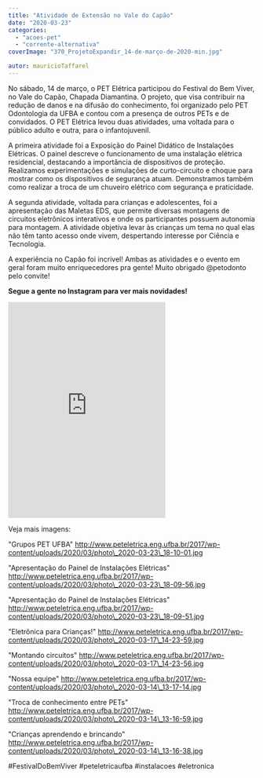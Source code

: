 ```yaml
---
title: "Atividade de Extensão no Vale do Capão"
date: "2020-03-23"
categories: 
  - "acoes-pet"
  - "corrente-alternativa"
coverImage: "370_ProjetoExpandir_14-de-março-de-2020-min.jpg"

autor: mauricioTaffarel
---
```


No sábado, 14 de março, o PET Elétrica participou do Festival do Bem Viver, no Vale do Capão, Chapada Diamantina. O projeto, que visa contribuir na redução de danos e na difusão do conhecimento, foi organizado pelo PET Odontologia da UFBA e contou com a presença de outros PETs e de convidados. O PET Elétrica levou duas atividades, uma voltada para o público adulto e outra, para o infantojuvenil.

A primeira atividade foi a Exposição do Painel Didático de Instalações Elétricas. O painel descreve o funcionamento de uma instalação elétrica residencial, destacando a importância de dispositivos de proteção. Realizamos experimentações e simulações de curto-circuito e choque para mostrar como os dispositivos de segurança atuam. Demonstramos também como realizar a troca de um chuveiro elétrico com segurança e praticidade.

A segunda atividade, voltada para crianças e adolescentes, foi a apresentação das Maletas EDS, que permite diversas montagens de circuitos eletrônicos interativos e onde os participantes possuem autonomia para montagem. A atividade objetiva levar às crianças um tema no qual elas não têm tanto acesso onde vivem, despertando interesse por Ciência e Tecnologia.

A experiência no Capão foi incrivel! Ambas as atividades e o evento em geral foram muito enriquecedores pra gente! Muito obrigado @petodonto pelo convite!

**Segue a gente no Instagram para ver mais novidades!** 

<iframe src="https://www.instagram.com/p/B-F1OvEgNVY/embed" width="320" height="440" frameborder="0"></iframe>

Veja mais imagens:

"Grupos PET UFBA" http://www.peteletrica.eng.ufba.br/2017/wp-content/uploads/2020/03/photo\_2020-03-23\_18-10-01.jpg

"Apresentação do Painel de Instalações Elétricas" http://www.peteletrica.eng.ufba.br/2017/wp-content/uploads/2020/03/photo\_2020-03-23\_18-09-56.jpg

"Apresentação do Painel de Instalações Elétricas" http://www.peteletrica.eng.ufba.br/2017/wp-content/uploads/2020/03/photo\_2020-03-23\_18-09-51.jpg

"Eletrônica para Crianças!" http://www.peteletrica.eng.ufba.br/2017/wp-content/uploads/2020/03/photo\_2020-03-17\_14-23-59.jpg

"Montando circuitos" http://www.peteletrica.eng.ufba.br/2017/wp-content/uploads/2020/03/photo\_2020-03-17\_14-23-56.jpg

"Nossa equipe" http://www.peteletrica.eng.ufba.br/2017/wp-content/uploads/2020/03/photo\_2020-03-14\_13-17-14.jpg

"Troca de conhecimento entre PETs" http://www.peteletrica.eng.ufba.br/2017/wp-content/uploads/2020/03/photo\_2020-03-14\_13-16-59.jpg

"Crianças aprendendo e brincando" http://www.peteletrica.eng.ufba.br/2017/wp-content/uploads/2020/03/photo\_2020-03-14\_13-16-38.jpg

#FestivalDoBemViver #peteletricaufba #instalacoes #eletronica

